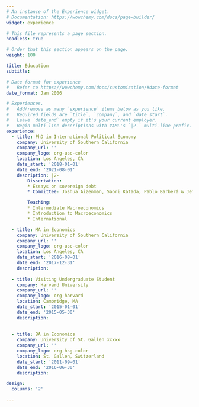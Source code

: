 ```yaml
---
# An instance of the Experience widget.
# Documentation: https://wowchemy.com/docs/page-builder/
widget: experience

# This file represents a page section.
headless: true

# Order that this section appears on the page.
weight: 100

title: Education
subtitle:

# Date format for experience
#   Refer to https://wowchemy.com/docs/customization/#date-format
date_format: Jan 2006

# Experiences.
#   Add/remove as many `experience` items below as you like.
#   Required fields are `title`, `company`, and `date_start`.
#   Leave `date_end` empty if it's your current employer.
#   Begin multi-line descriptions with YAML's `|2-` multi-line prefix.
experience:
  - title: PhD in International Political Economy
    company: University of Southern California
    company_url: ''
    company_logo: org-usc-color
    location: Los Angeles, CA
    date_start: '2018-01-01'
    date_end: '2021-08-01'
    description: |2-
        Dissertation: 
        * Essays on sovereign debt
        * Committee: Joshua Aizenman, Saori Katada, Pablo Barberá & Jeff Nugent

        Teaching: 
        * Intermediate Macroeconomics
        * Introduction to Macroeconomics
        * International

  - title: MA in Economics
    company: University of Southern California
    company_url: ''
    company_logo: org-usc-color
    location: Los Angeles, CA
    date_start: '2016-08-01'
    date_end: '2017-12-31'
    description: 
    
  - title: Visiting Undergraduate Student
    company: Harvard University
    company_url: ''
    company_logo: org-harvard
    location: Cambridge, MA
    date_start: '2015-01-01'
    date_end: '2015-05-30'
    description:     
    
    
  - title: BA in Economics
    company: University of St. Gallen xxxxx
    company_url: ''
    company_logo: org-hsg-color
    location: St. Gallen, Switzerland
    date_start: '2011-09-01'
    date_end: '2016-06-30'
    description: 

design:
  columns: '2'
  
---
```


